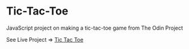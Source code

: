 # Tic-Tac-Toe
JavaScript project on making a tic-tac-toe game from The Odin Project

See Live Project => [Tic Tac Toe](https://damon-thomas.github.io/Tic-Tac-Toe/)